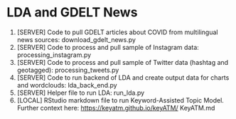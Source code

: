 # LDA and GDELT News

1) [SERVER] Code to pull GDELT articles about COVID from multilingual news sources: 
download_gdelt_news.py
2) [SERVER] Code to process and pull sample of Instagram data:
	processing_instagram.py
3) [SERVER] Code to process and pull sample of Twitter data (hashtag and geotagged):
processing_tweets.py
4) [SERVER] Code to run backend of LDA and create output data for charts and wordclouds:
lda_back_end.py
5) [SERVER] Helper file to run LDA:
	run_lda.py
6) [LOCAL] RStudio markdown file to run Keyword-Assisted Topic Model. Further context here: https://keyatm.github.io/keyATM/
KeyATM.md

